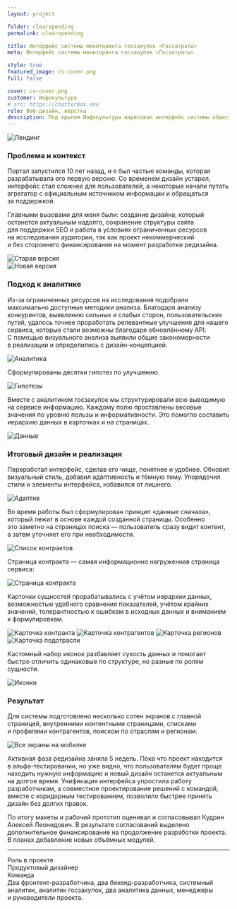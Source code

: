 ```yaml
---
layout: project

folder: clearspending
permalink: clearspending

title: Интерфейс системы мониторинга госзакупок «Госзатраты» 
meta: Интерфейс системы мониторинга госзакупок «Госзатраты» 

style: true
featured_image: cs-cover.png
full: false

cover: cs-cover.png
customer: Инфокультура
# src: https://chatterbox.one
role: Веб-дизайн, вёрстка
description: Под крылом Инфокультуры нарисовал интерфейс системы общественного мониторинга госзакупок в РФ. Проект нацелен на прозрачность государственных расходов и снижение коррупционных рисков.
---
```


<div class="row pb-5">
  <div class="col-10 text-center emerge" data-expose="true">
    <img src="{{site.baseurl}}/src/img/project_img/{{page.folder}}/cs-promo.png" class="img-fluid rounded mb-3" alt="Лендинг">
  </div>
</div>

### Проблема и контекст

Портал запустился 10 лет назад, и я был частью команды, которая разрабатывала его первую версию. Со временем дизайн устарел, интерфейс стал сложнее для пользователей, а некоторые начали путать агрегатор с официальным источником информации и обращаться за поддержкой.

Главными вызовами для меня были: создание дизайна, который останется актуальным надолго, сохранение структуры сайта для поддержки SEO и работа в условиях ограниченных ресурсов на исследования аудитории, так как проект некоммерческий и без стороннего финансирования на момент разработки редизайна. 


<div class="row pb-5 pt-3">
  <div class="col-10 col-lg-5 emerge" data-expose="true">
    <img src="{{site.baseurl}}/src/img/project_img/{{page.folder}}/cs-old.png" class="img-fluid rounded mb-3" alt="Старая версия">
  </div>
  <div class="col-10 col-lg-5 emerge" data-expose="true">
    <img src="{{site.baseurl}}/src/img/project_img/{{page.folder}}/cs-new.png" class="img-fluid rounded mb-3" alt="Новая версия">
  </div>
</div>

<!-- Процесс работы:
1. После постановки задачи я уточнял требования у менеджеров и разработчиков, выявлял технические ограничения.
2. Анализировал конкурентов, искал лучшие практики, формулировал гипотезы и разрабатывал варианты  решений.
3. Создавал макеты, иногда в нескольких версиях, чтобы выбрать лучший вариант.
4. На еженедельных созвонах мы обсуждали решения, после чего я готовил макеты для передачи в разработку.
5. Любой участник команды мог внести предложения и уточнения в процессе работы. -->

<!-- Процесс работы был построен следующим образом: уточнение требований и ограничений после постановки задачи → анализ конкурентов, поиск лучших практик, формулировка гипотез → проработка вариантов решений, создание макетов → обсуждение результатов, подготовка макетов для разработчиков. Любой участник команды мог внести предложения и уточнения в процессе работы.     -->

### Подход к аналитике

Из-за ограниченных ресурсов на исследования подобрали максимально доступные методики анализа. Благодаря анализу конкурентов, выявлению сильных и слабых сторон, пользовательских путей, удалось точнее проработать релевантные улучшения для нашего сервиса, которые стали возможны благодаря обновлённому API. С помощью визуального анализа выявили общие закономерности в реализации и определились с дизайн-концепцией.

<div class="row pb-5 pt-3">
  <div class="col-10 emerge" data-expose="true">
    <p class="mx-auto">
      <img src="{{site.baseurl}}/src/img/project_img/{{page.folder}}/cs-analysis.png" class="img-fluid rounded mb-3" alt="Аналитика">
    </p>
  </div>
</div>

Сформулированы десятки гипотез по улучшению.

<div class="row pb-5 pt-3">
  <div class="col-10 emerge" data-expose="true">
    <img src="{{site.baseurl}}/src/img/project_img/{{page.folder}}/cs-hypo.png" class="img-fluid rounded mb-3" alt="Гипотезы">
  </div>
</div>

<!-- Карта сайта претерпела не так много изменений в интересах SEO-оптимизации. -->

Вместе с аналитиком госзакупок мы структурировали всю выводимую на сервисе информацию. Каждому полю проставлены весовые значения по уровню пользы и информативности. Это помогло составить иерархию данных в карточках и на страницах.

<div class="row pb-5 pt-3">
  <div class="col-10 emerge" data-expose="true">
    <p class="mx-auto">
      <img src="{{site.baseurl}}/src/img/project_img/{{page.folder}}/cs-data.png" class="img-fluid rounded mb-3" alt="Данные">
    </p>
  </div>
</div>



### Итоговый дизайн и реализация

Переработал интерфейс, сделав его чище, понятнее и удобнее. Обновил визуальный стиль, добавил адаптивность и тёмную тему. Упорядочил стили и элементы интерфейса, избавился от лишнего.

<div class="row pb-5 pt-3">
  <div class="col-10 text-center emerge" data-expose="true">
    <img src="{{site.baseurl}}/src/img/project_img/{{page.folder}}/cs-adaptive.png" class="img-fluid rounded mb-3" alt="Адаптив">
  </div>
</div>

Во время работы был сформулирован принцип «данные сначала», который лежит в основе каждой созданной страницы. Особенно это заметно на страницах поиска — пользователь сразу видит контент, а затем уточняет его при необходимости.

<div class="row pb-5 pt-3">
  <div class="col-10 emerge" data-expose="true">
    <p class="mx-auto">
      <img src="{{site.baseurl}}/src/img/project_img/{{page.folder}}/Contracts-List-L.png" class="img-fluid rounded mb-3" alt="Список контрактов">
    </p>
  </div>
</div>

Страница контракта — самая информационно нагруженная страница сервиса:

<div class="row pb-5 pt-3">
  <div class="col-10 emerge" data-expose="true">
    <p class="mx-auto">
      <img src="{{site.baseurl}}/src/img/project_img/{{page.folder}}/Contracts-Item-L.png" class="img-fluid rounded mb-3" alt="Страница контракта">
    </p>
  </div>
</div>

Карточки сущностей прорабатывались с учётом иерархии данных, возможностью удобного сравнения показателей, учётом крайних значений, толерантностью к ошибкам в исходных данных и вниманием к формулировкам. 

<div class="row pb-5 pt-3">
  <div class="col-10 text-center emerge" data-expose="true">
    <p class="mx-auto">
      <img src="{{site.baseurl}}/src/img/project_img/{{page.folder}}/contract-card.png" class="img-fluid rounded mb-3" alt="Карточка контракта">
      <img src="{{site.baseurl}}/src/img/project_img/{{page.folder}}/customers-suppliers-card.png" class="img-fluid rounded mb-3" alt="Карточка контрагентов">
      <img src="{{site.baseurl}}/src/img/project_img/{{page.folder}}/regions-card.png" class="img-fluid rounded mb-3" alt="Карточка регионов">
      <img src="{{site.baseurl}}/src/img/project_img/{{page.folder}}/industry-card.png" class="img-fluid rounded mb-3" alt="Карточка подотрасли">
    </p>
  </div>
</div>

Кастомный набор иконок разбавляет сухость данных и помогает быстро отличить одинаковые по структуре, но разные по ролям сущности.

<div class="row pb-5 pt-3">
  <div class="col-10 text-center emerge" data-expose="true">
    <img src="{{site.baseurl}}/src/img/project_img/{{page.folder}}/cs-icons-alt.png" class="img-fluid rounded mb-3" alt="Иконки">
  </div>
</div>

### Результат

Для системы подготовлено несколько сотен экранов с главной страницей, внутренними контентными страницами, списками и профилями контрагентов, поиском по отраслям и регионам. 

<div class="row pb-5 pt-3">
  <div class="col-10 text-center emerge" data-expose="true">
    <img src="{{site.baseurl}}/src/img/project_img/{{page.folder}}/all-screens-S-alt-2.png" class="img-fluid rounded mb-3" alt="Все экраны на мобилке">
  </div>
</div> 

Активная фаза редизайна заняла 5 недель. Пока что проект находится в альфа-тестировании, но уже видно, что пользователям будет проще находить нужную информацию и новый дизайн останется актуальным на долгое время. Унификация интерфейса упростила работу разработчикам, а совместное проектирование решений с командой, вместе с коридорным тестированием, позволило быстрее принять дизайн без долгих правок. 

По итогу макеты и рабочий прототип оценивал и согласовывал Кудрин Алексей Леонидович. В результате согласований выделено дополнительное финансирование на продолжение разработки проекта. В планах добавление новых объёмных модулей.

<div class="pt-3"></div>
<hr>

<div class="row pb-3">
  <div class="col-3 col-lg-2">
    Роль в проекте
  </div>
  <div class="col-7 col-lg-4">
    Продуктовый дизайнер
  </div>
</div>
<div class="row pb-5">
  <div class="col-3 col-lg-2">
   Команда
  </div>
  <div class="col-7 col-lg-4">
    Два фронтент-разработчика, два бекенд-разработчика, системный аналитик, аналитик госзакупок, два аналитика данных, менеджеры и руководители проекта.
  </div>
</div>











